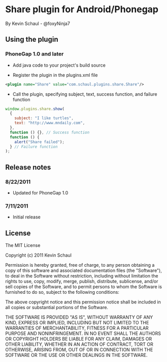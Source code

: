 # Share plugin for Android/Phonegap

By Kevin Schaul - @foxyNinja7

## Using the plugin

### PhoneGap 1.0 and later

- Add java code to your project's build source

- Register the plugin in the plugins.xml file

```xml
<plugin name="Share" value="com.schaul.plugins.share.Share"/>
```

- Call the plugin, specifying subject, text, success function, and failure function

```javascript
window.plugins.share.show(
  {
    subject: "I like turtles",
    text: "http://www.mndaily.com",
  },
  function () {}, // Success function
  function () {
    alert("Share failed");
  } // Failure function
);
```

## Release notes

### 8/22/2011

- Updated for PhoneGap 1.0

### 7/11/2011

- Initial release

## License

The MIT License

Copyright (c) 2011 Kevin Schaul

Permission is hereby granted, free of charge, to any person obtaining a copy
of this software and associated documentation files (the "Software"), to deal
in the Software without restriction, including without limitation the rights
to use, copy, modify, merge, publish, distribute, sublicense, and/or sell
copies of the Software, and to permit persons to whom the Software is
furnished to do so, subject to the following conditions:

The above copyright notice and this permission notice shall be included in
all copies or substantial portions of the Software.

THE SOFTWARE IS PROVIDED "AS IS", WITHOUT WARRANTY OF ANY KIND, EXPRESS OR
IMPLIED, INCLUDING BUT NOT LIMITED TO THE WARRANTIES OF MERCHANTABILITY,
FITNESS FOR A PARTICULAR PURPOSE AND NONINFRINGEMENT. IN NO EVENT SHALL THE
AUTHORS OR COPYRIGHT HOLDERS BE LIABLE FOR ANY CLAIM, DAMAGES OR OTHER
LIABILITY, WHETHER IN AN ACTION OF CONTRACT, TORT OR OTHERWISE, ARISING FROM,
OUT OF OR IN CONNECTION WITH THE SOFTWARE OR THE USE OR OTHER DEALINGS IN
THE SOFTWARE.
